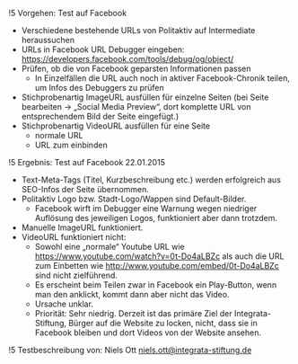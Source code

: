 !5 Vorgehen: Test auf Facebook
 * Verschiedene bestehende URLs von Politaktiv auf Intermediate heraussuchen
 * URLs in Facebook URL Debugger eingeben: https://developers.facebook.com/tools/debug/og/object/
 * Prüfen, ob die von Facebook geparsten Informationen passen
   * In Einzelfällen die URL auch noch in aktiver Facebook-Chronik teilen, um Infos des Debuggers zu prüfen
 * Stichprobenartig ImageURL ausfüllen für einzelne Seiten (bei Seite bearbeiten → „Social Media Preview“, dort komplette URL von entsprechendem Bild der Seite eingefügt.)
 * Stichprobenartig VideoURL ausfüllen für eine Seite
   * normale URL
   * URL zum einbinden

!5 Ergebnis: Test auf Facebook  22.01.2015
 * Text-Meta-Tags (Titel, Kurzbeschreibung etc.) werden erfolgreich aus SEO-Infos der Seite übernommen.
 * Politaktiv Logo bzw. Stadt-Logo/Wappen sind Default-Bilder.
   * Facebook wirft im Debugger eine Warnung wegen niedriger Auflösung des jeweiligen Logos, funktioniert aber dann trotzdem.
 * Manuelle ImageURL funktioniert.
 * VideoURL funktioniert nicht: 
   * Sowohl eine „normale“ Youtube URL wie https://www.youtube.com/watch?v=0t-Do4aLBZc als auch die URL zum Einbetten wie http://www.youtube.com/embed/0t-Do4aLBZc sind nicht zielführend. 
   * Es erscheint beim Teilen zwar in Facebook ein Play-Button, wenn man den anklickt, kommt dann aber nicht das Video.
   * Ursache unklar.
   * Priorität: Sehr niedrig. Derzeit ist das primäre Ziel der Integrata-Stiftung, Bürger auf die Website zu locken, nicht, dass sie in Facebook bleiben und dort Videos von der Website ansehen.

!5 Testbeschreibung von:
Niels Ott <niels.ott@integrata-stiftung.de>